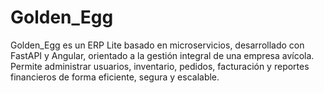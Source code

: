 # Golden_Egg
Golden_Egg es un ERP Lite basado en microservicios, desarrollado con FastAPI y Angular, orientado a la gestión integral de una empresa avícola. Permite administrar usuarios, inventario, pedidos, facturación y reportes financieros de forma eficiente, segura y escalable.
